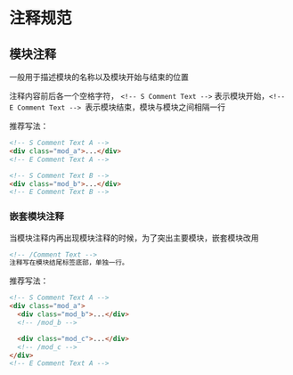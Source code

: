 # 注释规范

## 模块注释

一般用于描述模块的名称以及模块开始与结束的位置

注释内容前后各一个空格字符，
`<!-- S Comment Text -->` 表示模块开始，`<!-- E Comment Text --> `表示模块结束，模块与模块之间相隔一行

推荐写法：

```html
<!-- S Comment Text A -->
<div class="mod_a">...</div>
<!-- E Comment Text A -->

<!-- S Comment Text B -->
<div class="mod_b">...</div>
<!-- E Comment Text B -->
```

### 嵌套模块注释

当模块注释内再出现模块注释的时候，为了突出主要模块，嵌套模块改用

```html
<!-- /Comment Text -->
注释写在模块结尾标签底部，单独一行。
```

推荐写法：

```html
<!-- S Comment Text A -->
<div class="mod_a">
  <div class="mod_b">...</div>
  <!-- /mod_b -->

  <div class="mod_c">...</div>
  <!-- /mod_c -->
</div>
<!-- E Comment Text A -->
```
